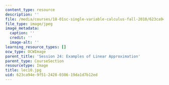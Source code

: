 ```yaml
---
content_type: resource
description: ''
file: /media/courses/18-01sc-single-variable-calculus-fall-2010/623ca94e9f512428038619da1d7b12ed_lec10.jpg
file_type: image/jpeg
image_metadata:
  caption: ''
  credit: ''
  image-alt: ''
learning_resource_types: []
ocw_type: OCWImage
parent_title: 'Session 24: Examples of Linear Approximation'
parent_type: CourseSection
resourcetype: Image
title: lec10.jpg
uid: 623ca94e-9f51-2428-0386-19da1d7b12ed
---
```

